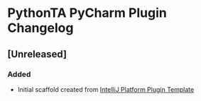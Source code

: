 <!-- Keep a Changelog guide -> https://keepachangelog.com -->

# PythonTA PyCharm Plugin Changelog

## [Unreleased]
### Added
- Initial scaffold created from [IntelliJ Platform Plugin Template](https://github.com/JetBrains/intellij-platform-plugin-template)

